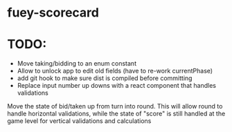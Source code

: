 # fuey-scorecard

# TODO:
* Move taking/bidding to an enum constant
* Allow to unlock app to edit old fields (have to re-work currentPhase)
* add git hook to make sure dist is compiled before committing
* Replace input number up downs with a react component that handles validations


Move the state of bid/taken up from turn into round. This will allow round to handle horizontal validations, while the state of "score" is still handled at the game level for vertical validations and calculations

